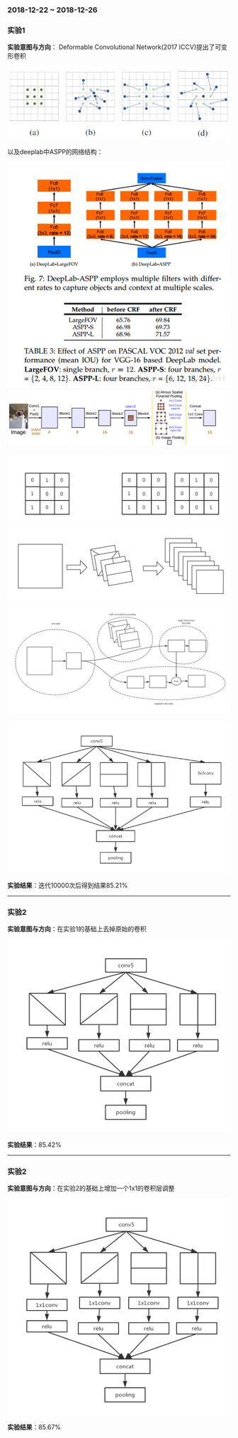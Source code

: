 ### 2018-12-22 ~ 2018-12-26

### **实验1**
**实验意图与方向**：
Deformable Convolutional Network(2017 ICCV)提出了可变形卷积

![image](https://github.com/3013216006/seminar/blob/master/18-12-21/kbx.png)

以及deeplab中ASPP的网络结构：

![image](https://github.com/3013216006/seminar/blob/master/18-12-21/aspp.png)
![image](https://github.com/3013216006/seminar/blob/master/18-12-21/aspp2.png)

![image](https://github.com/3013216006/seminar/blob/master/18-12-21/2.png)
![image](https://github.com/3013216006/seminar/blob/master/18-12-21/1.png)
![image](https://github.com/3013216006/seminar/blob/master/18-12-21/4.png)


![image](https://github.com/3013216006/seminar/blob/master/18-12-26/4.png)


**实验结果**：迭代10000次后得到结果85.21%

---
### **实验2**

**实验意图与方向**：在实验1的基础上去掉原始的卷积


![image](https://github.com/3013216006/seminar/blob/master/18-12-26/2.png)

**实验结果**：85.42%


---
### **实验2**

**实验意图与方向**：在实验2的基础上增加一个1x1的卷积层调整

![image](https://github.com/3013216006/seminar/blob/master/18-12-26/3.png)

**实验结果**：85.67%








